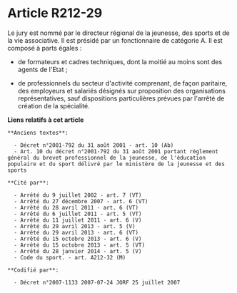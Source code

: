 # Article R212-29

Le jury est nommé par le directeur régional de la jeunesse, des sports et de la vie associative. Il est présidé par un
fonctionnaire de catégorie A. Il est composé à parts égales :

- de formateurs et cadres techniques, dont la moitié au moins sont des agents de l'Etat ;

- de professionnels du secteur d'activité comprenant, de façon paritaire, des employeurs et salariés désignés sur proposition
des organisations représentatives, sauf dispositions particulières prévues par l'arrêté de création de la spécialité.

**Liens relatifs à cet article**

	**Anciens textes**:

	  - Décret n°2001-792 du 31 août 2001 - art. 10 (Ab)
	  - Art. 10 du décret n°2001-792 du 31 août 2001 portant règlement général du brevet professionnel de la jeunesse, de l'éducation populaire et du sport délivré par le ministère de la jeunesse et des sports

	**Cité par**:

	  - Arrêté du 9 juillet 2002 - art. 7 (VT)
	  - Arrêté du 27 décembre 2007 - art. 6 (VT)
	  - Arrêté du 28 avril 2011 - art. 6 (VT)
	  - Arrêté du 6 juillet 2011 - art. 5 (VT)
	  - Arrêté du 11 juillet 2011 - art. 6 (V)
	  - Arrêté du 29 avril 2013 - art. 5 (V)
	  - Arrêté du 29 avril 2013 - art. 6 (VT)
	  - Arrêté du 15 octobre 2013 - art. 6 (V)
	  - Arrêté du 15 octobre 2013 - art. 5 (VT)
	  - Arrêté du 28 janvier 2014 - art. 5 (V)
	  - Code du sport. - art. A212-32 (M)

	**Codifié par**:

	  - Décret n°2007-1133 2007-07-24 JORF 25 juillet 2007
